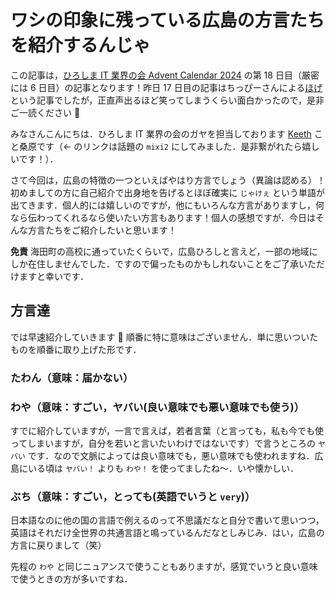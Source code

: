 # ワシの印象に残っている広島の方言たちを紹介するんじゃ

この記事は，[ひろしま IT 業界の会 Advent Calendar 2024]() の第 18 日目（厳密には 6 日目）の記事となります！昨日 17 日目の記事はちっぴーさんによる[ほげ]() という記事でしたが，正直声出るほど笑ってしまうくらい面白かったので，是非ご一読ください 💁

みなさんこんにちは．ひろしま IT 業界の会のガヤを担当しております [Keeth]() こと桑原です（← のリンクは話題の `mixi2` にしてみました．是非繋がれたら嬉しいです！）．

さて今回は，広島の特徴の一つといえばやはり方言でしょう（異論は認める）！初めましての方に自己紹介で出身地を告げるとほぼ確実に `じゃけぇ` という単語が出てきます．個人的には嬉しいのですが，他にもいろんな方言がありますし，何なら伝わってくれるなら使いたい方言もあります！個人の感想ですが．今日はそんな方言たちをご紹介したいと思います！

**免責**
海田町の高校に通っていたくらいで，広島ひろしと言えど，一部の地域にしか在住しませんでした．ですので偏ったものかもしれないことをご了承いただけますと幸いです．

## 方言達

では早速紹介していきます 💁 順番に特に意味はございません．単に思いついたものを順番に取り上げた形です．

### たわん（意味：届かない）

### わや（意味：すごい，ヤバい(良い意味でも悪い意味でも使う)）

すでに紹介していますが，一言で言えば，若者言葉（と言っても，私も今でも使ってしまいますが，自分を若いと言いたいわけではないです）で言うところの `ヤバい` です．なので文脈によっては良い意味でも，悪い意味でも使われますね．広島にいる頃は `ヤバい！` よりも `わや！` を使ってましたね〜．いや懐かしい．

### ぶち（意味：すごい，とっても(英語でいうと `very`)）

日本語なのに他の国の言語で例えるのって不思議だなと自分で書いて思いつつ，英語はそれだけ全世界の共通言語と鳴っているんだなとしみじみ．はい，広島の方言に戻りまして（笑）

先程の `わや` と同じニュアンスで使うこともありますが，感覚でいうと良い意味で使うときの方が多いですね．
